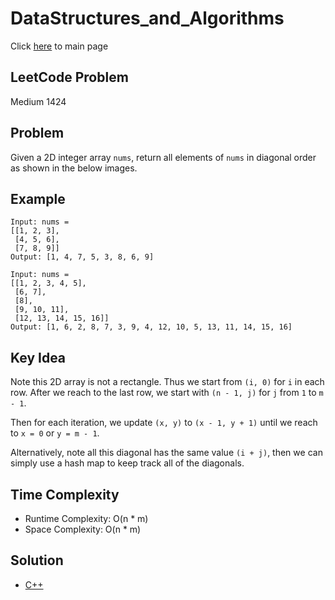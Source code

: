 # DataStructures_and_Algorithms
Click [here](../../README.md) to main page

## LeetCode Problem
Medium 1424

## Problem
Given a 2D integer array `nums`, return all elements of `nums` in diagonal order as shown in the below images.

## Example
```
Input: nums =
[[1, 2, 3],
 [4, 5, 6],
 [7, 8, 9]]
Output: [1, 4, 7, 5, 3, 8, 6, 9]

Input: nums =
[[1, 2, 3, 4, 5],
 [6, 7],
 [8],
 [9, 10, 11],
 [12, 13, 14, 15, 16]]
Output: [1, 6, 2, 8, 7, 3, 9, 4, 12, 10, 5, 13, 11, 14, 15, 16]
```

## Key Idea
Note this 2D array is not a rectangle. Thus we start from `(i, 0)` for `i` in each row. After we reach to the last row, we start with `(n - 1, j)` for `j` from `1` to `m - 1`.

Then for each iteration, we update `(x, y)` to `(x - 1, y + 1)` until we reach to `x = 0` or `y = m - 1`.

Alternatively, note all this diagonal has the same value `(i + j)`, then we can simply use a hash map to keep track all of the diagonals.

## Time Complexity
- Runtime Complexity: O(n * m)
- Space Complexity: O(n * m)

## Solution
- [C++](./solution.cpp)